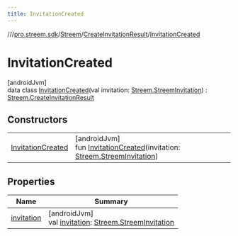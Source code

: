 ```yaml
---
title: InvitationCreated
---
```

//[<root>](../../../../../index.html)/[pro.streem.sdk](../../../index.html)/[Streem](../../index.html)/[CreateInvitationResult](../index.html)/[InvitationCreated](index.html)



# InvitationCreated



[androidJvm]\
data class [InvitationCreated](index.html)(val invitation: [Streem.StreemInvitation](../../-streem-invitation/index.html)) : [Streem.CreateInvitationResult](../index.html)



## Constructors


| | |
|---|---|
| [InvitationCreated](-invitation-created.html) | [androidJvm]<br>fun [InvitationCreated](-invitation-created.html)(invitation: [Streem.StreemInvitation](../../-streem-invitation/index.html)) |


## Properties


| Name | Summary |
|---|---|
| [invitation](invitation.html) | [androidJvm]<br>val [invitation](invitation.html): [Streem.StreemInvitation](../../-streem-invitation/index.html) |

